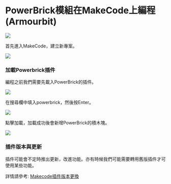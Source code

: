 # PowerBrick模組在MakeCode上編程(Armourbit)

![](https://kittenbothk.readthedocs.io/en/latest/\_images/mcbanner13.png)

首先進入MakeCode，建立新專案。

![](https://kittenbothk.readthedocs.io/en/latest/\_images/02\_011.png)

### 加載Powerbrick插件

編程之前我們需要先載入PowerBrick的插件。

![](https://kittenbothk.readthedocs.io/en/latest/\_images/editor13.png)

在搜尋欄中填入powerbrick，然後按Enter。

![](https://kittenbothk.readthedocs.io/en/latest/\_images/powerbrick\_search.png)

點擊加載，加載成功後會新增PowerBrick的積木塊。

![](https://kittenbothk.readthedocs.io/en/latest/\_images/02\_031.png)

### 插件版本與更新

插件可能會不定時推出更新，改進功能。亦有時候我們可能需要轉用舊版插件才可使用某些功能。

詳情請參考: [Makecode插件版本更換](../../programmingplatforms/makecode/makecodeextupdate.md)
